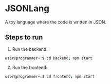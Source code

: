 # JSONLang

A toy language where the code is written in JSON.

## Steps to run

1. Run the backend:

```bash
user@programmer~:$ cd backend; npm start
```

2. Run the frontend:

```bash
user@programmer~:$ cd frontend; npm start
```